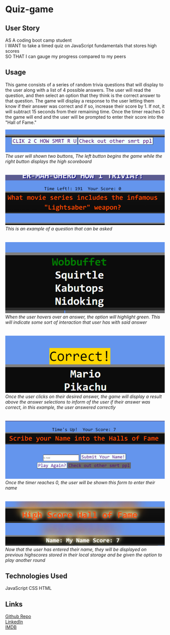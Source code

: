 # Quiz-game

## User Story ##

AS A coding boot camp student <br>
I WANT to take a timed quiz on JavaScript fundamentals that stores high scores <br>
SO THAT I can gauge my progress compared to my peers

## Usage ##

This game consists of a series of random trivia questions that will display to the user along with a list of 4 possible answers. The user will read the question, and then select an option that they think is the correct answer to that question. The game will display a response to the user letting them know if their answer was correct and if so, increase their score by 1. If not, it will subtract 15 seconds from their remaining time. Once the timer reaches 0 the game will end and the user will be prompted to enter their score into the "Hall of Fame." 

![Clickable Buttons](/resources/imgs/button-example.png)
<br>
*The user will shown two buttons, The left button begins the game while the right button displays the high scoreboard* 
<br>
<br>
<br>
![Example Question](/resources/imgs/question-example.png)
<br>
*This is an example of a question that can be asked*
<br>
<br>
<br>
![Answer Highlight Interactivity](/resources/imgs/highlight-example.png)
<br>
*When the user hovers over an answer, the option will highlight green. This will indicate some sort of interaction that user has with said answer*
<br>
<br>
<br>
![Results Display](/resources/imgs/answer-result-example.png)
<br>
*Once the user clicks on their desired answer, the game will display a result above the answer selections to inform of the user if their answer was correct, in this example, the user answered correctly*
<br>
<br>
<br>
![Form Example](/resources/imgs/submit-name-example.png)
<br>
*Once the timer reaches 0, the user will be shown this form to enter their name*
<br>
<br>
<br>
![High Scoreboard](/resources/imgs/high-scoreboard-example.png)
<br>
*Now that the user has entered their name, they will be displayed on previous highscores stored in their local storage and be given the option to play another round*

## Technologies Used ##
JavaScript
CSS
HTML

## Links ##
[Github Repo](https://github.com/Chapjae/quiz-game) <br>
[LinkedIn](https://www.linkedin.com/in/jay-liu-3208a3bb) <br>
[IMDB](https://www.imdb.com/name/nm8089821)